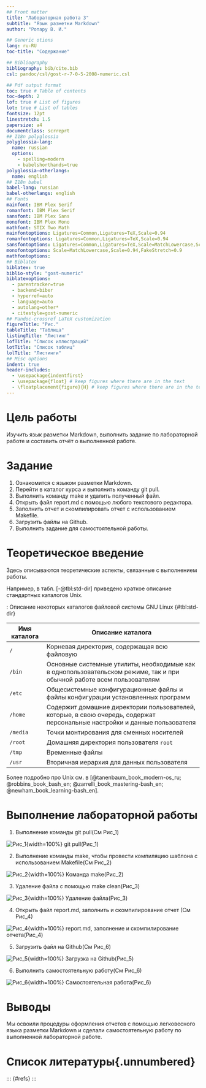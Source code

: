 ```yaml
---
## Front matter
title: "Лабораторная работа 3"
subtitle: "Язык разметки Markdown"
author: "Ротару В. И."

## Generic otions
lang: ru-RU
toc-title: "Содержание"

## Bibliography
bibliography: bib/cite.bib
csl: pandoc/csl/gost-r-7-0-5-2008-numeric.csl

## Pdf output format
toc: true # Table of contents
toc-depth: 2
lof: true # List of figures
lot: true # List of tables
fontsize: 12pt
linestretch: 1.5
papersize: a4
documentclass: scrreprt
## I18n polyglossia
polyglossia-lang:
  name: russian
  options:
	- spelling=modern
	- babelshorthands=true
polyglossia-otherlangs:
  name: english
## I18n babel
babel-lang: russian
babel-otherlangs: english
## Fonts
mainfont: IBM Plex Serif
romanfont: IBM Plex Serif
sansfont: IBM Plex Sans
monofont: IBM Plex Mono
mathfont: STIX Two Math
mainfontoptions: Ligatures=Common,Ligatures=TeX,Scale=0.94
romanfontoptions: Ligatures=Common,Ligatures=TeX,Scale=0.94
sansfontoptions: Ligatures=Common,Ligatures=TeX,Scale=MatchLowercase,Scale=0.94
monofontoptions: Scale=MatchLowercase,Scale=0.94,FakeStretch=0.9
mathfontoptions:
## Biblatex
biblatex: true
biblio-style: "gost-numeric"
biblatexoptions:
  - parentracker=true
  - backend=biber
  - hyperref=auto
  - language=auto
  - autolang=other*
  - citestyle=gost-numeric
## Pandoc-crossref LaTeX customization
figureTitle: "Рис."
tableTitle: "Таблица"
listingTitle: "Листинг"
lofTitle: "Список иллюстраций"
lotTitle: "Список таблиц"
lolTitle: "Листинги"
## Misc options
indent: true
header-includes:
  - \usepackage{indentfirst}
  - \usepackage{float} # keep figures where there are in the text
  - \floatplacement{figure}{H} # keep figures where there are in the text
---
```


# Цель работы

Изучить язык разметки Markdown, выполнить задание по лабораторной работе и составить отчёт о выполненной работе.

# Задание

1. Ознакомится с языком разметки Markdown.
2. Перейти в каталог курса и выполнить команду git pull.
3. Выполнить команду make и удалить полученный файл.
4. Открыть файл report.md с помощью любого текстового редактора.
5. Заполнить отчет и скомпилировать отчет с использованием Makefile.
6. Загрузить файлы на Github.
7. Выполнить задание для самостоятельной работы.

# Теоретическое введение

Здесь описываются теоретические аспекты, связанные с выполнением работы.

Например, в табл. [-@tbl:std-dir] приведено краткое описание стандартных каталогов Unix.

: Описание некоторых каталогов файловой системы GNU Linux {#tbl:std-dir}

| Имя каталога | Описание каталога                                                                                                          |
|--------------|----------------------------------------------------------------------------------------------------------------------------|
| `/`          | Корневая директория, содержащая всю файловую                                                                               |
| `/bin `      | Основные системные утилиты, необходимые как в однопользовательском режиме, так и при обычной работе всем пользователям     |
| `/etc`       | Общесистемные конфигурационные файлы и файлы конфигурации установленных программ                                           |
| `/home`      | Содержит домашние директории пользователей, которые, в свою очередь, содержат персональные настройки и данные пользователя |
| `/media`     | Точки монтирования для сменных носителей                                                                                   |
| `/root`      | Домашняя директория пользователя  `root`                                                                                   |
| `/tmp`       | Временные файлы                                                                                                            |
| `/usr`       | Вторичная иерархия для данных пользователя                                                                                 |

Более подробно про Unix см. в [@tanenbaum_book_modern-os_ru; @robbins_book_bash_en; @zarrelli_book_mastering-bash_en; @newham_book_learning-bash_en].

# Выполнение лабораторной работы

1. Выполнение команды git pull(См Рис_1)

![Рис_1](image/Рис_1.png){width=100%}
git pull(Рис_1)

2. Выполнение команды make, чтобы провести компиляцию шаблона с использованием Makefile(См Рис_2)

![Рис_2](image/Рис_2.png){width=100%}
Команда make(Рис_2)

3. Удаление файла с помощью make clean(Рис_3)

![Рис_3](image/Рис_3.png){width=100%}
Удаление файла(Рис_3)

4. Открыть файл report.md, заполнить и скомпилирование отчет (См Рис_4)

![Рис_4](image/Рис_4.png){width=100%}
report.md, заполнение и скомпилирование отчета(Рис_4)

5. Загрузить файл на Github(См Рис_6)
 
![Рис_5](image/Рис_5.png){width=100%}
Загрузка на Github(Рис_5)

6. Выполнить самостоятельную работу(См Рис_6)

![Рис_6](image/Рис_6.png){width=100%}
Самостоятельная работа(Рис_6)


# Выводы

Мы освоили  процедуры оформления отчетов с помощью легковесного
языка разметки Markdown и сделали самостоятельную работу по выполненной лабораторной работе.

# Список литературы{.unnumbered}

::: {#refs}
:::
